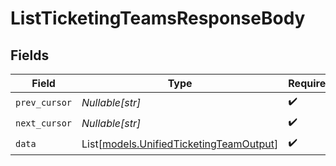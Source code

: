 # ListTicketingTeamsResponseBody


## Fields

| Field                                                                              | Type                                                                               | Required                                                                           | Description                                                                        |
| ---------------------------------------------------------------------------------- | ---------------------------------------------------------------------------------- | ---------------------------------------------------------------------------------- | ---------------------------------------------------------------------------------- |
| `prev_cursor`                                                                      | *Nullable[str]*                                                                    | :heavy_check_mark:                                                                 | N/A                                                                                |
| `next_cursor`                                                                      | *Nullable[str]*                                                                    | :heavy_check_mark:                                                                 | N/A                                                                                |
| `data`                                                                             | List[[models.UnifiedTicketingTeamOutput](../models/unifiedticketingteamoutput.md)] | :heavy_check_mark:                                                                 | N/A                                                                                |